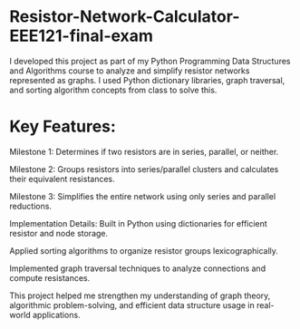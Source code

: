 # Resistor-Network-Calculator-EEE121-final-exam
I developed this project as part of my Python Programming Data Structures and Algorithms course to analyze and simplify resistor networks represented as graphs. I used Python dictionary libraries, graph traversal, and sorting algorithm concepts from class to solve this.

# Key Features:
Milestone 1: Determines if two resistors are in series, parallel, or neither.

Milestone 2: Groups resistors into series/parallel clusters and calculates their equivalent resistances.

Milestone 3: Simplifies the entire network using only series and parallel reductions.

Implementation Details:
Built in Python using dictionaries for efficient resistor and node storage.

Applied sorting algorithms to organize resistor groups lexicographically.

Implemented graph traversal techniques to analyze connections and compute resistances.

This project helped me strengthen my understanding of graph theory, algorithmic problem-solving, and efficient data structure usage in real-world applications.
